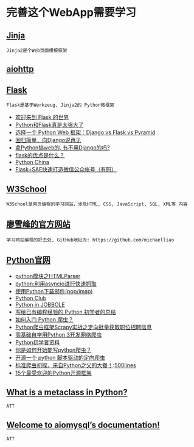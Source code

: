 # 完善这个WebApp需要学习

## [Jinja](http://jinja.pocoo.org/docs/dev/api/)
    Jinja2是个Web页面模板框架

## [aiohttp]()

## [Flask](http://flask.pocoo.org/)
    Flask是基于Werkzeug, Jinja2的 Python微框架 

   + [欢迎来到 Flask 的世界](http://dormousehole.readthedocs.org/en/latest/)
   + [Python和Flask真是太强大了](http://python.jobbole.com/81065/)
   + [选择一个 Python Web 框架：Django vs Flask vs Pyramid](http://www.oschina.net/translate/django-flask-pyramid)
   + [回归简单，向Django说再见](http://www.vimer.cn/2011/11/%E5%9B%9E%E5%BD%92%E7%AE%80%E5%8D%95%EF%BC%8C%E5%90%91django%E8%AF%B4%E5%86%8D%E8%A7%81.html)
   + [拿Python搞web的, 有不用Django的吗?](http://www.douban.com/group/topic/9727762/)
   + [flask的优点是什么？](http://python-china.org/t/93)
   + [Python China](http://python-china.org/)
   + [Flask+SAE快速打造微信公众帐号（有码）](http://blog.csdn.net/linhan8/article/details/8746110)

## [W3School](http://www.w3school.com.cn/sql/sql_update.asp)
    W3School是网页编程的学习网站，涉及HTML, CSS, JavaScript, SQL, XML等 内容

## [廖雪峰的官方网站](http://www.liaoxuefeng.com/)
    学习网站编程的好去处, GitHub地址为: https://github.com/michaelliao  

##  [Python官网](https://docs.python.org/3.4/library/asyncio.html?highlight=asyncio#module-asyncio)
   + [python模块之HTMLParser](http://www.tuicool.com/articles/jiqYr2)
   + [python:利用asyncio进行快速抓取](http://blog.jobbole.com/63897/)
   + [使用Python下载邮件(pop/imap)](http://www.pythoner.com/414.html)
   + [Python Club](http://www.pythonclub.org/)
   + [Python in JOBBOLE](http://blog.jobbole.com/category/python/)
   + [写给已有编程经验的 Python 初学者的总结](http://blog.jobbole.com/79197/)
   + [如何入门 Python 爬虫？](http://www.zhihu.com/question/20899988/answer/24923424)
   + [Python爬虫框架Scrapy实战之定向批量获取职位招聘信息](http://blog.csdn.net/HanTangSongMing/article/details/24454453)
   + [零基础自学用Python 3开发网络爬虫](http://jecvay.com/category/smtech/python3-webbug)
   + [Python初学者资料](https://github.com/Yixiaohan/codeparkshare/blob/master/README.md)
   + [你是如何开始能写python爬虫？](http://www.zhihu.com/question/21358581)
   + [开源一个 python 脚本驱动的定向爬虫](http://v2ex.com/t/103525)
   + [标准爬虫初探，来自Python之父的大餐！](http://developer.51cto.com/art/201411/456836.htm):[500lines](https://github.com/aosabook/500lines)
   + [15个最受欢迎的Python开源框架](http://blog.jobbole.com/72306/)


## [What is a metaclass in Python?](http://stackoverflow.com/questions/100003/what-is-a-metaclass-in-python)
    ATT

## [Welcome to aiomysql’s documentation!](http://aiomysql.readthedocs.org/en/latest/)
    ATT

